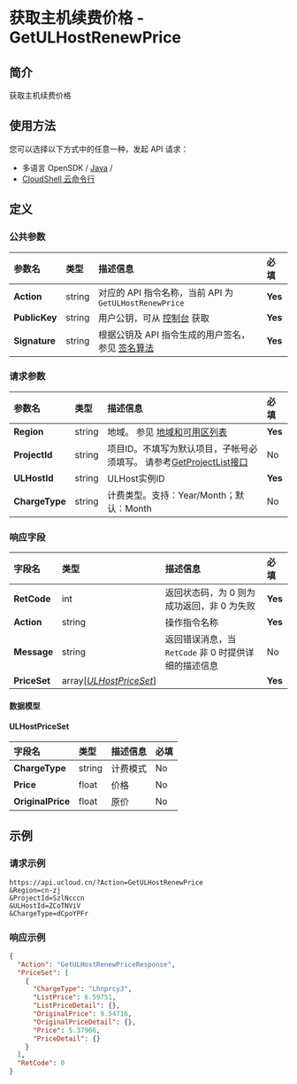 # 获取主机续费价格 - GetULHostRenewPrice

## 简介

获取主机续费价格






## 使用方法

您可以选择以下方式中的任意一种，发起 API 请求：
- 多语言 OpenSDK / [Java](https://github.com/ucloud/ucloud-sdk-java) /
- [CloudShell 云命令行](https://shell.ucloud.cn/)


## 定义

### 公共参数

| 参数名 | 类型 | 描述信息 | 必填 |
|:---|:---|:---|:---|
| **Action**     | string  | 对应的 API 指令名称，当前 API 为 `GetULHostRenewPrice`                        | **Yes** |
| **PublicKey**  | string  | 用户公钥，可从 [控制台](https://console.ucloud.cn/uapi/apikey) 获取                                             | **Yes** |
| **Signature**  | string  | 根据公钥及 API 指令生成的用户签名，参见 [签名算法](api/summary/signature.md)  | **Yes** |

### 请求参数

| 参数名 | 类型 | 描述信息 | 必填 |
|:---|:---|:---|:---|
| **Region** | string | 地域。 参见 [地域和可用区列表](https://docs.ucloud.cn/api/summary/regionlist) |**Yes**|
| **ProjectId** | string | 项目ID。不填写为默认项目，子帐号必须填写。 请参考[GetProjectList接口](https://docs.ucloud.cn/api/summary/get_project_list) |No|
| **ULHostId** | string | ULHost实例ID |**Yes**|
| **ChargeType** | string | 计费类型。支持：Year/Month；默认：Month |No|

### 响应字段

| 字段名 | 类型 | 描述信息 | 必填 |
|:---|:---|:---|:---|
| **RetCode** | int | 返回状态码，为 0 则为成功返回，非 0 为失败 |**Yes**|
| **Action** | string | 操作指令名称 |**Yes**|
| **Message** | string | 返回错误消息，当 `RetCode` 非 0 时提供详细的描述信息 |No|
| **PriceSet** | array[[*ULHostPriceSet*](#ULHostPriceSet)] |  |**Yes**|

#### 数据模型


#### ULHostPriceSet

| 字段名 | 类型 | 描述信息 | 必填 |
|:---|:---|:---|:---|
| **ChargeType** | string | 计费模式 |No|
| **Price** | float | 价格 |No|
| **OriginalPrice** | float | 原价 |No|

## 示例

### 请求示例
    
```
https://api.ucloud.cn/?Action=GetULHostRenewPrice
&Region=cn-zj
&ProjectId=SzlNcccn
&ULHostId=ZCoTNViV
&ChargeType=dCpoYPFr
```

### 响应示例
    
```json
{
  "Action": "GetULHostRenewPriceResponse",
  "PriceSet": [
    {
      "ChargeType": "LhnprcyJ",
      "ListPrice": 6.59751,
      "ListPriceDetail": {},
      "OriginalPrice": 9.54716,
      "OriginalPriceDetail": {},
      "Price": 5.37966,
      "PriceDetail": {}
    }
  ],
  "RetCode": 0
}
```





